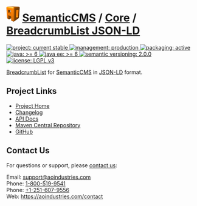 # [<img src="ao-logo.png" alt="AO Logo" width="35" height="40">](https://github.com/aoindustries) [SemanticCMS](https://github.com/aoindustries/semanticcms) / [Core](https://github.com/aoindustries/semanticcms-core) / [BreadcrumbList JSON-LD](https://github.com/aoindustries/semanticcms-core-breadcrumblist-json-ld)
<p>
	<a href="https://aoindustries.com/life-cycle#project-current-stable">
		<img src="https://semanticcms.com/ao-badges/project-current-stable.svg" alt="project: current stable" />
	</a>
	<a href="https://aoindustries.com/life-cycle#management-production">
		<img src="https://semanticcms.com/ao-badges/management-production.svg" alt="management: production" />
	</a>
	<a href="https://aoindustries.com/life-cycle#packaging-active">
		<img src="https://semanticcms.com/ao-badges/packaging-active.svg" alt="packaging: active" />
	</a>
	<br />
	<a href="https://docs.oracle.com/javase/6/docs/api/">
		<img src="https://semanticcms.com/ao-badges/java-6.svg" alt="java: &gt;= 6" />
	</a>
	<a href="https://docs.oracle.com/javaee/6/api/">
		<img src="https://semanticcms.com/ao-badges/javaee-6.svg" alt="java ee: &gt;= 6" />
	</a>
	<a href="http://semver.org/spec/v2.0.0.html">
		<img src="https://semanticcms.com/ao-badges/semver-2.0.0.svg" alt="semantic versioning: 2.0.0" />
	</a>
	<a href="https://www.gnu.org/licenses/lgpl-3.0">
		<img src="https://semanticcms.com/ao-badges/license-lgpl-3.0.svg" alt="license: LGPL v3" />
	</a>
</p>

[BreadcrumbList](https://schema.org/BreadcrumbList) for [SemanticCMS](https://github.com/aoindustries/semanticcms) in [JSON-LD](http://json-ld.org/) format.

## Project Links
* [Project Home](https://semanticcms.com/core/breadcrumblist-json-ld/)
* [Changelog](https://semanticcms.com/core/breadcrumblist-json-ld/changelog)
* [API Docs](https://semanticcms.com/core/breadcrumblist-json-ld/apidocs/)
* [Maven Central Repository](https://search.maven.org/#search%7Cgav%7C1%7Cg:%22com.semanticcms%22%20AND%20a:%22semanticcms-core-breadcrumblist-json-ld%22)
* [GitHub](https://github.com/aoindustries/semanticcms-core-breadcrumblist-json-ld)

## Contact Us
For questions or support, please [contact us](https://aoindustries.com/contact):

Email: [support@aoindustries.com](mailto:support@aoindustries.com)  
Phone: [1-800-519-9541](tel:1-800-519-9541)  
Phone: [+1-251-607-9556](tel:+1-251-607-9556)  
Web: https://aoindustries.com/contact
